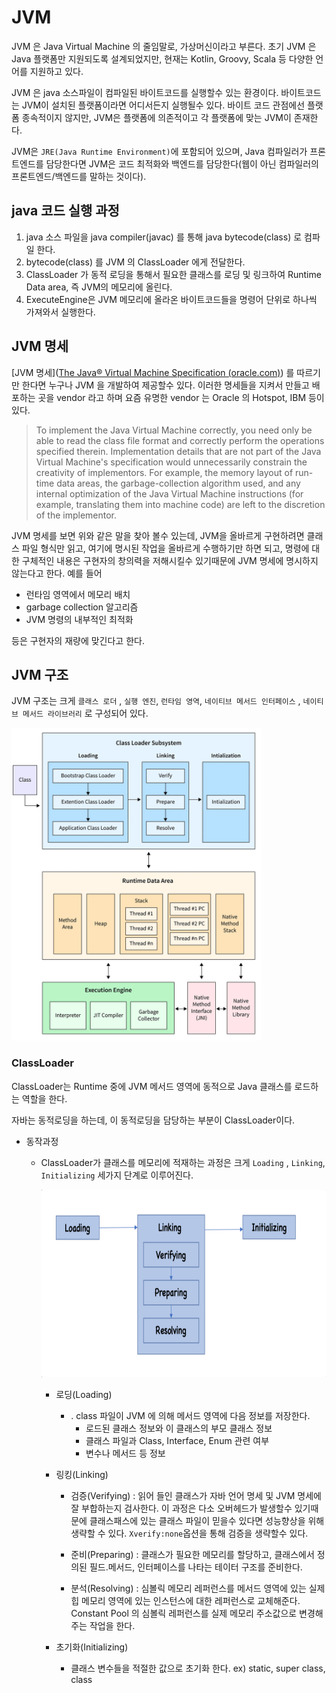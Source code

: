 # JVM

JVM 은 Java Virtual Machine 의 줄임말로, 가상머신이라고 부른다. 초기 JVM 은 Java 플랫폼만 지원되도록 설계되었지만, 현재는 Kotlin, Groovy, Scala 등 다양한 언어를 지원하고 있다. 

JVM 은 java 소스파일이 컴파일된 바이트코드를 실행할수 있는 환경이다. 바이트코드는 JVM이 설치된 플랫폼이라면 어디서든지 실행될수 있다. 바이트 코드 관점에선 플랫폼 종속적이지 않지만, JVM은 플랫폼에 의존적이고 각 플랫폼에 맞는 JVM이 존재한다. 

JVM은 `JRE(Java Runtime Environment)`에 포함되어 있으며, Java 컴파일러가 프론트엔드를 담당한다면 JVM은 코드 최적화와 백엔드를 담당한다(웹이 아닌 컴파일러의 프론트엔드/백엔드를 말하는 것이다).

## java 코드 실행 과정

1) java 소스 파일을 java compiler(javac) 를 통해 java bytecode(class) 로 컴파일 한다.
2) bytecode(class) 를 JVM 의 ClassLoader 에게 전달한다.
3) ClassLoader 가 동적 로딩을 통해서 필요한 클래스를 로딩 및 링크하여 Runtime Data area, 즉 JVM의 메모리에 올린다.
4) ExecuteEngine은 JVM 메모리에 올라온 바이트코드들을 명령어 단위로 하나씩 가져와서 실행한다. 

## JVM 명세

[JVM 명세]([The Java® Virtual Machine Specification (oracle.com)](https://docs.oracle.com/javase/specs/jvms/se11/jvms11.pdf)) 를 따르기만 한다면 누구나 JVM 을 개발하여 제공할수 있다.  이러한 명세들을 지켜서 만들고 배포하는 곳을 vendor 라고 하며 요즘 유명한 vendor 는 Oracle 의 Hotspot, IBM 등이 있다. 

> To implement the Java Virtual Machine correctly, you need only be able to read the class file format and correctly perform the operations specified therein. Implementation details that are not part of the Java Virtual Machine's specification would unnecessarily constrain the creativity of implementors. For example, the memory layout of run-time data areas, the garbage-collection algorithm used, and any internal optimization of the Java Virtual Machine instructions (for example, translating them into machine code) are left to the discretion of the implementor.

JVM 명세를 보면 위와 같은 말을 찾아 볼수 있는데,  JVM을 올바르게 구현하려면 클래스 파일 형식만 읽고, 여기에 명시된 작업을 올바르게 수행하기만 하면 되고,  명령에 대한 구체적인 내용은 구현자의 창의력을 저해시킬수 있기때문에 JVM 명세에 명시하지 않는다고 한다.  예를 들어

- 런타임 영역에서 메모리 배치
- garbage collection 알고리즘
- JVM 명령의 내부적인 최적화

등은 구현자의 재량에 맞긴다고 한다. 

## JVM 구조

JVM 구조는 크게 `클래스 로더` , `실행 엔진`, `런타임 영역`, `네이티브 메서드 인터페이스` , `네이티브 메서드 라이브러리` 로 구성되어 있다. 

<img src="../images/jvm.webp" width="400px" height="500px">





### ClassLoader

ClassLoader는 Runtime 중에 JVM 메서드 영역에 동적으로 Java 클래스를 로드하는 역할을 한다. 

자바는 동적로딩을 하는데, 이 동적로딩을 담당하는 부분이 ClassLoader이다.

- 동작과정

  - ClassLoader가 클래스를 메모리에 적재하는 과정은 크게 `Loading` , `Linking`, `Initializing` 세가지 단계로 이루어진다.

    <img src="../images/classloader.png" width="600px" height="300px">

    - 로딩(Loading)

      - . class 파일이 JVM 에 의해 메서드 영역에 다음 정보를 저장한다.
        - 로드된 클래스 정보와 이 클래스의 부모 클래스 정보
        - 클래스 파일과 Class, Interface, Enum 관련 여부
        - 변수나 메서드 등 정보

    - 링킹(Linking)

      - 검증(Verifying) : 읽어 들인 클래스가 자바 언어 명세 및 JVM 명세에 잘 부합하는지 검사한다.  이 과정은 다소 오버헤드가 발생할수 있기때문에 클래스패스에 있는 클래스 파일이 믿을수 있다면 성능향상을 위해 생략할 수 있다.  `Xverify:none`옵션을 통해 검증을 생략할수 있다.

      - 준비(Preparing) : 클래스가 필요한 메모리를 할당하고, 클래스에서 정의된 필드.메서드, 인터페이스를 나타는 테이터 구조를 준비한다.
      - 분석(Resolving) : 심볼릭 메모리 레퍼런스를 메서드 영역에 있는 실제 힙 메모리 영역에 있는 인스턴스에 대한 레퍼런스로 교체해준다. Constant Pool 의 심볼릭 레퍼런스를 실제 메모리 주소값으로 변경해주는 작업을 한다.  

    - 초기화(Initializing)

      - 클래스 변수들을 적절한 값으로 초기화 한다. ex) static, super class, class

